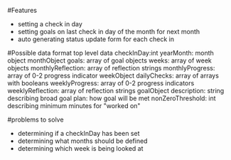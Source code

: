 #Features

* setting a check in day
* setting goals on last check in day of the month for next month
* auto generating status update form for each check in

#Possible data format
top level data
checkInDay:int
yearMonth: month object
monthObject
  goals: array of goal objects
  weeks: array of week objects
  monthlyReflection: array of reflection strings
  monthlyProgress: array of 0-2 progress indicator
weekObject
  dailyChecks: array of arrays with booleans
  weeklyProgress: array of 0-2 progress indicators
  weeklyReflection: array of reflection strings
goalObject
  description: string describing broad goal
  plan: how goal will be met
  nonZeroThreshold: int describing minimum minutes for "worked on"

#problems to solve

* determining if a checkInDay has been set
* determining what months should be defined
* determining which week is being looked at

